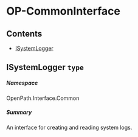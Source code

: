 <a name='assembly'></a>
# OP-CommonInterface

## Contents

- [ISystemLogger](#T-OpenPath-Interface-Common-ISystemLogger 'OpenPath.Interface.Common.ISystemLogger')

<a name='T-OpenPath-Interface-Common-ISystemLogger'></a>
## ISystemLogger `type`

##### Namespace

OpenPath.Interface.Common

##### Summary

An interface for creating and reading system logs.
